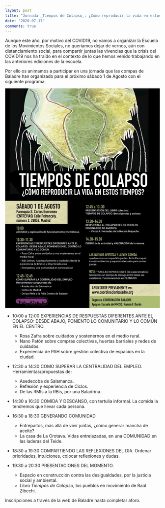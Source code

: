 ```yaml
---
layout: post
title: "Jornada _Tiempos de Colapso_: ¿Cómo reproducir la vida en estos tiempos?"
date: "2020-07-17"
comments: true
---
```


Aunque este año, por motivo del COVID19, no vamos a organizar la Escuela de los Movimientos Sociales, no queríamos dejar de vernos, aún con distanciamiento social, para compartir juntas las vivencias que la crisis del COVID19 nos ha traído en el contexto de lo que hemos venido trabajando en las anteriores ediciones de la escuela.

Por ello os animamos a participar en una jornada que las compas de Baladre han organizado para el próximo sábado 1 de Agosto con el siguiente programa:

![Cartel Tiempos Colapso](/images/cartel-encuento-tiempos-colapso.jpg)


- 10:00 a 12:00 EXPERIENCIAS DE RESPUESTAS DIFERENTES ANTE EL COLAPSO: DESDE ABAJO, PONIENTO LO COMUNITARIO Y LO COMÚN EN EL CENTRO.
    - Rosa Zafra sobre cuidados y sostenernos en el medio rural.
    - Nano Patón sobre compras colectivas, huertas barriales y redes de cuidados.
    - Experiencia de PAH sobre gestión colectiva de espacios en la ciudad.

- 12:30 a 14:30 COMO SUPERAR LA CENTRALIDAD DEL EMPLEO. Herramientas/propuestas de:
    - Asedecoba de Salamanca.
    - Reflexión y experiencia de Ciclos.
    - De las RMIs a la RBis, por una Baladrina.

- 14:30 a 16:30 COMIDA Y DESCANSO, con tertulia informal. La comida la tendremos que llevar cada persona.

- 16:30 a 18:30 GENERANDO COMUNIDAD
    - Entrepaitos, más allá de vivir juntas, ¿cómo generar mancha de aceite?
    - La casa de La Orotava. Vidas entrelazadas, en una COMUNIDAD en las laderas del Teide.

- 18:30 a 19:30 COMPARTIENDO LAS REFLEXIONES DEL DIA. Ordenar prioridades, intuiciones, colocar reflexiones y dudas.
  
- 19:30 a 20:30 PRESENTACIONES DEL MOMENTO.
    - Espacio en construcción contra las desigualdades, por la justicia social y ambiental. 
    - Libro _Tiempos de Colapso_, los pueblos en movimiento de Raúl Zibechi.

Inscripciones a través de la web de Baladre hasta completar aforo.
